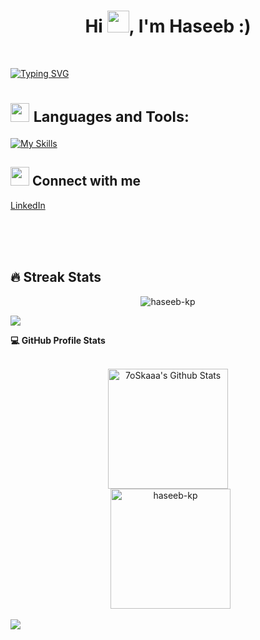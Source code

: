 

<h1 align="center">Hi <img src="https://media.giphy.com/media/hvRJCLFzcasrR4ia7z/giphy.gif" width="35">, I'm Haseeb :)</h1>
<br>

[![Typing SVG](https://readme-typing-svg.demolab.com/?lines=I+am+a+web+developer+and;+machine+learning+enthusiast)](https://git.io/typing-svg)
<br>


# <img src = "https://media2.giphy.com/media/QssGEmpkyEOhBCb7e1/giphy.gif?cid=ecf05e47a0n3gi1bfqntqmob8g9aid1oyj2wr3ds3mg700bl&rid=giphy.gif" width = 30px> <small>Languages and Tools:</small>


 [![My Skills](https://skillicons.dev/icons?i=python,django,react,html,css,mysql,git,github,linux,bootstrap,figma,vscode,mongo)](https://skillicons.dev)

 ## <img src="https://media.giphy.com/media/iY8CRBdQXODJSCERIr/giphy.gif" width="30px"> Connect with me


<a href="https://www.linkedin.com/in/haseebkph" target="blank">LinkedIn</a>
 


<br>
<br>
<br>

## 🔥 Streak Stats
<p align="center"><img src="https://github-readme-streak-stats.herokuapp.com/?user=haseeb-kp&theme=algolia" alt="haseeb-kp" /></p>

<img src="https://user-images.githubusercontent.com/73097560/115834477-dbab4500-a447-11eb-908a-139a6edaec5c.gif"></a>

 <summary><b>💻 GitHub Profile Stats</b></summary>
  <br/>
  <p align="center">
    <a href="https://github.com/anuraghazra/github-readme-stats"><img alt="7oSkaaa's Github Stats" src="https://github-readme-stats.vercel.app/api?username=haseeb-kp&show_icons=true&count_private=true&theme=algolia" height="192px"/></a>
<br/>
  &nbsp;
	  <img src="https://github-readme-stats.vercel.app/api/top-langs?username=haseeb-kp&langs_count=10&show_icons=true&locale=en&layout=compact&theme=algolia" alt="haseeb-kp" height="192px"/>
  <br/>
 
  </p>

<img src="https://user-images.githubusercontent.com/73097560/115834477-dbab4500-a447-11eb-908a-139a6edaec5c.gif"></a>

  <!-- <summary><b>⚡ Recent GitHub Activity</b></summary>
  
   <a href="https://github.com/haseeb-kp"><img alt="haseeb-kp's Activity Graph" src="https://activity-graph.herokuapp.com/graph?username=haseeb-kp&custom_title=haseeb-kp's%20Contribution%20Graph&theme=react-dark" /></a>
   
   <img src="https://user-images.githubusercontent.com/73097560/115834477-dbab4500-a447-11eb-908a-139a6edaec5c.gif"></a> -->


<!-- ### Here is a random meme for you, to make your day better
(*PS: Refresh the page to see a new meme* :wink: )

<a href="https://github.com/techytushar/random-memer"><img src='https://meme-api-com/' title="Meme" alt="Please refresh the page if the meme doesn't show up." height="400"></a> -->

